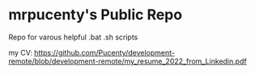 # mrpucenty's Public Repo
Repo for varous helpful .bat .sh scripts

my CV: https://github.com/Pucenty/development-remote/blob/development-remote/my_resume_2022_from_Linkedin.pdf

